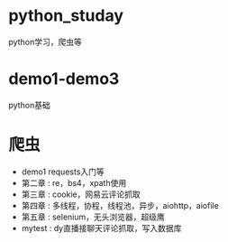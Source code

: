 # python_studay
python学习，爬虫等

# demo1-demo3
python基础

# 爬虫
- demo1 requests入门等
- 第二章 : re，bs4，xpath使用
- 第三章 : cookie，网易云评论抓取
- 第四章 : 多线程，协程，线程池，异步，aiohttp，aiofile
- 第五章 : selenium，无头浏览器，超级鹰
- mytest : dy直播接聊天评论抓取，写入数据库
